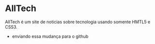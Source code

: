 # AllTech
AllTech é um site de noticias sobre tecnologia usando somente HMTL5 e CSS3.
* enviando essa mudança para o github

